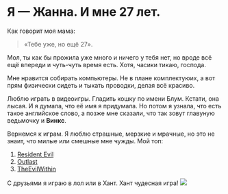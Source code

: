 # Я — Жанна. И мне 27 лет.

Как говорит моя мама: 
> «Тебе уже, но ещё 27».

Мол, ты как бы прожила уже много и ничего у тебя нет, но вроде всё ещё впереди и чуть-чуть время есть. Хотя, часики тикаю, господа. 

Мне нравится собирать компьютеры. Не в плане комплектуюих, а вот прям физически сидеть и тыкать проводки, делая всё красиво. 

Люблю играть в видеоигры. Гладить кошку по имени Блум. Кстати, она лысая. И я думала, что её имя я придумала. Но потом я узнала, что есть такое английское слово, а позже мне сказали, что так зовут главуную ведьмочку и **Винкс**. 

Вернемся к играм. Я люблю страшные, мерзкие и мрачные, но это не знаит, что милые или смешные мне чужды. Мой топ:

1. [Resident Evil](https://ru.wikipedia.org/wiki/Resident_Evil)
2. [Outlast](https://ru.wikipedia.org/wiki/Outlast)
3. [TheEvilWithin](https://ru.wikipedia.org/wiki/The_Evil_Within)

С друзьями я играю в лол или в Хант. Хант чудесная игра!
![](https://stoneforest.ru/wp-content/uploads/2018/02/Hunt-Showdown-0.jpg)